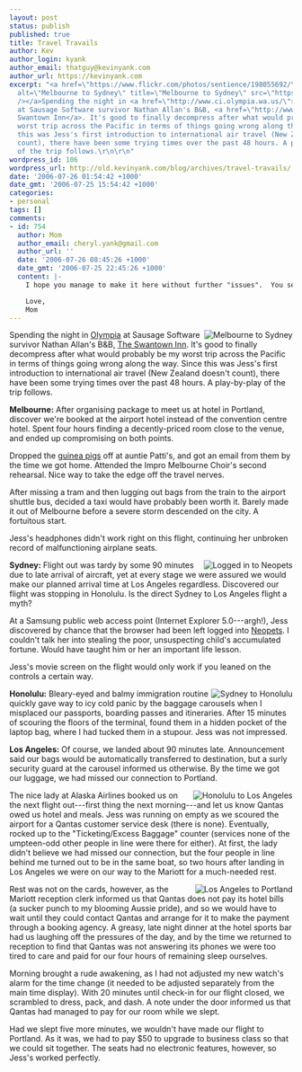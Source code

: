```yaml
---
layout: post
status: publish
published: true
title: Travel Travails
author: Kev
author_login: kyank
author_email: thatguy@kevinyank.com
author_url: https://kevinyank.com
excerpt: "<a href=\"https://www.flickr.com/photos/sentience/198055692/\"><img align=\"right\"
  alt=\"Melbourne to Sydney\" title=\"Melbourne to Sydney\" src=\"https://static.flickr.com/66/198055692_571f8da869_m.jpg\"
  /></a>Spending the night in <a href=\"http://www.ci.olympia.wa.us/\">Olympia</a>
  at Sausage Software survivor Nathan Allan's B&B, <a href=\"http://www.swantowninn.com/\">The
  Swantown Inn</a>. It's good to finally decompress after what would probably be my
  worst trip across the Pacific in terms of things going wrong along the way. Since
  this was Jess's first introduction to international air travel (New Zealand doesn't
  count), there have been some trying times over the past 48 hours. A play-by-play
  of the trip follows.\r\n\r\n"
wordpress_id: 106
wordpress_url: http://old.kevinyank.com/blog/archives/travel-travails/
date: '2006-07-26 01:54:42 +1000'
date_gmt: '2006-07-25 15:54:42 +1000'
categories:
- personal
tags: []
comments:
- id: 754
  author: Mom
  author_email: cheryl.yank@gmail.com
  author_url: ''
  date: '2006-07-26 08:45:26 +1000'
  date_gmt: '2006-07-25 22:45:26 +1000'
  content: |-
    I hope you manage to make it here without further "issues".  You seem to have had it all on the first part of your trip.  Of course, missing tram, loosing tickets etc. for awhile, and not setting alarm cannot be put at the feet of the airlines.  Steph says she is never travelling with Kev!  Good luck Jess!!

    Love,
    Mom
---
```

<p><a href="https://www.flickr.com/photos/sentience/198055692/"><img align="right" alt="Melbourne to Sydney" title="Melbourne to Sydney" src="https://static.flickr.com/66/198055692_571f8da869_m.jpg" /></a>Spending the night in <a href="http://www.ci.olympia.wa.us/">Olympia</a> at Sausage Software survivor Nathan Allan's B&B, <a href="http://www.swantowninn.com/">The Swantown Inn</a>. It's good to finally decompress after what would probably be my worst trip across the Pacific in terms of things going wrong along the way. Since this was Jess's first introduction to international air travel (New Zealand doesn't count), there have been some trying times over the past 48 hours. A play-by-play of the trip follows.</p>
<p><a id="more"></a><a id="more-106"></a><strong>Melbourne:</strong> After organising package to meet us at hotel in Portland, discover we're booked at the airport hotel instead of the convention centre hotel. Spent four hours finding a decently-priced room close to the venue, and ended up compromising on both points.</p>
<p>Dropped the <a href="/blog/archives/need-some-cuteness-in-your-life/">guinea pigs</a> off at auntie Patti's, and got an email from them by the time we got home. Attended the Impro Melbourne Choir's second rehearsal. Nice way to take the edge off the travel nerves.</p>
<p>After missing a tram and then lugging out bags from the train to the airport shuttle bus, decided a taxi would have probably been worth it. Barely made it out of Melbourne before a severe storm descended on the city. A fortuitous start.</p>
<p>Jess's headphones didn't work right on this flight, continuing her unbroken record of malfunctioning airplane seats.</p>
<p><a href="https://www.flickr.com/photos/sentience/198055694/"><img align="right" alt="Logged in to Neopets" title="Logged in to Neopets" src="https://static.flickr.com/72/198055694_a7274e3a51_m.jpg" /></a><strong>Sydney:</strong> Flight out was tardy by some 90 minutes due to late arrival of aircraft, yet at every stage we were assured we would make our planned arrival time at Los Angeles regardless. Discovered our flight was stopping in Honolulu. Is the direct Sydney to Los Angeles flight a myth?</p>
<p>At a Samsung public web access point (Internet Explorer 5.0---argh!), Jess discovered by chance that the browser had been left logged into <a href="http://www.neopets.com/">Neopets</a>. I couldn't talk her into stealing the poor, unsuspecting child's accumulated fortune. Would have taught him or her an important life lesson.</p>
<p>Jess's movie screen on the flight would only work if you leaned on the controls a certain way.</p>
<p><a href="https://www.flickr.com/photos/sentience/198055695/"><img align="right" alt="Sydney to Honolulu" title="Sydney to Honolulu" src="https://static.flickr.com/68/198055695_087d867ee2_m.jpg" /></a><strong>Honolulu:</strong> Bleary-eyed and balmy immigration routine quickly gave way to icy cold panic by the baggage carousels when I misplaced our passports, boarding passes and itineraries. After 15 minutes of scouring the floors of the terminal, found them in a hidden pocket of the laptop bag, where I had tucked them in a stupour. Jess was not impressed.</p>
<p><strong>Los Angeles:</strong> Of course, we landed about 90 minutes late. Announcement said our bags would be automatically transferred to destination, but a surly security guard at the carousel informed us otherwise. By the time we got our luggage, we had missed our connection to Portland.</p>
<p><a href="https://www.flickr.com/photos/sentience/198055696/"><img align="right" alt="Honolulu to Los Angeles" title="Honolulu to Los Angeles" src="https://static.flickr.com/65/198055696_20599be6fc_m.jpg" /></a>The nice lady at Alaska Airlines booked us on the next flight out---first thing the next morning---and let us know Qantas owed us hotel and meals. Jess was running on empty as we scoured the airport for a Qantas customer service desk (there is none). Eventually, rocked up to the "Ticketing/Excess Baggage" counter (services none of the umpteen-odd other people in line were there for either). At first, the lady didn't believe we had missed our connection, but the four people in line behind me turned out to be in the same boat, so two hours after landing in Los Angeles we were on our way to the Mariott for a much-needed rest.</p>
<p><a href="https://www.flickr.com/photos/sentience/198055697/"><img align="right" alt="Los Angeles to Portland" title="Los Angeles to Portland" src="https://static.flickr.com/78/198055697_bea7c4877c_m.jpg" /></a>Rest was not on the cards, however, as the Mariott reception clerk informed us that Qantas does not pay its hotel bills (a sucker punch to my blooming Aussie pride), and so we would have to wait until they could contact Qantas and arrange for it to make the payment through a booking agency. A greasy, late night dinner at the hotel sports bar had us laughing off the pressures of the day, and by the time we returned to reception to find that Qantas was not answering its phones we were too tired to care and paid for our four hours of remaining sleep ourselves.</p>
<p>Morning brought a rude awakening, as I had not adjusted my new watch's alarm for the time change (it needed to be adjusted separately from the main time display). With 20 minutes until check-in for our flight closed, we scrambled to dress, pack, and dash. A note under the door informed us that Qantas had managed to pay for our room while we slept.</p>
<p>Had we slept five more minutes, we wouldn't have made our flight to Portland. As it was, we had to pay $50 to upgrade to business class so that we could sit together. The seats had no electronic features, however, so Jess's worked perfectly.</p>
